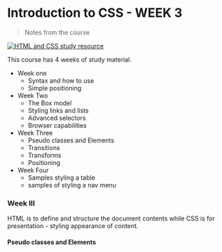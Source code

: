 # Introduction to CSS - WEEK 3

> Notes from the course

[![HTML and CSS study resource](https://learn.shayhowe.com/assets/images/book/book-sm.png "Learn to Code by Shay Howe")](https://learn.shayhowe.com/html-css/)

This course has 4 weeks of study material.

- Week one
	- Syntax and how to use
	- Simple positioning
- Week Two
	- The Box model
	- Styling links and lists
	- Advanced selectors
	- Browser capabilities
- Week Three
	- Pseudo classes and Elements
	- Transitions
	- Transforms
	- Positioning
- Week Four
	- Samples styling a table
	- samples of styling a nav menu

### Week III

HTML is to define and structure the document contents while CSS is for presentation - styling appearance of content.

#### Pseudo classes and Elements

